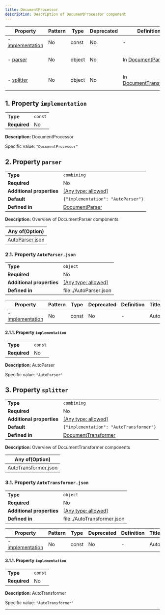 ```yaml
---
title: DocumentProcessor
description: Description of DocumentProcessor component
---
```


| Property                             | Pattern | Type   | Deprecated | Definition                                   | Title/Description                          |
| ------------------------------------ | ------- | ------ | ---------- | -------------------------------------------- | ------------------------------------------ |
| - [implementation](#implementation ) | No      | const  | No         | -                                            | DocumentProcessor                          |
| - [parser](#parser )                 | No      | object | No         | In [DocumentParser](/docs/components/documentparser/overview)      | Overview of DocumentParser components      |
| - [splitter](#splitter )             | No      | object | No         | In [DocumentTransformer](/docs/components/documenttransformer/overview) | Overview of DocumentTransformer components |

## <a name="implementation"></a>1. Property `implementation`

|              |         |
| ------------ | ------- |
| **Type**     | `const` |
| **Required** | No      |

**Description:** DocumentProcessor

Specific value: `"DocumentProcessor"`

## <a name="parser"></a>2. Property `parser`

|                           |                                                                           |
| ------------------------- | ------------------------------------------------------------------------- |
| **Type**                  | `combining`                                                               |
| **Required**              | No                                                                        |
| **Additional properties** | [[Any type: allowed]](# "Additional Properties of any type are allowed.") |
| **Default**               | `{"implementation": "AutoParser"}`                                        |
| **Defined in**            | [DocumentParser](/docs/components/documentparser/overview)                                      |

**Description:** Overview of DocumentParser components

| Any of(Option)                      |
| ----------------------------------- |
| [AutoParser.json](#parser_anyOf_i0) |

### <a name="parser_anyOf_i0"></a>2.1. Property `AutoParser.json`

|                           |                                                                           |
| ------------------------- | ------------------------------------------------------------------------- |
| **Type**                  | `object`                                                                  |
| **Required**              | No                                                                        |
| **Additional properties** | [[Any type: allowed]](# "Additional Properties of any type are allowed.") |
| **Defined in**            | file:./AutoParser.json                                                    |

| Property                                             | Pattern | Type  | Deprecated | Definition | Title/Description |
| ---------------------------------------------------- | ------- | ----- | ---------- | ---------- | ----------------- |
| - [implementation](#parser_anyOf_i0_implementation ) | No      | const | No         | -          | AutoParser        |

#### <a name="parser_anyOf_i0_implementation"></a>2.1.1. Property `implementation`

|              |         |
| ------------ | ------- |
| **Type**     | `const` |
| **Required** | No      |

**Description:** AutoParser

Specific value: `"AutoParser"`

## <a name="splitter"></a>3. Property `splitter`

|                           |                                                                           |
| ------------------------- | ------------------------------------------------------------------------- |
| **Type**                  | `combining`                                                               |
| **Required**              | No                                                                        |
| **Additional properties** | [[Any type: allowed]](# "Additional Properties of any type are allowed.") |
| **Default**               | `{"implementation": "AutoTransformer"}`                                   |
| **Defined in**            | [DocumentTransformer](/docs/components/documenttransformer/overview)                                 |

**Description:** Overview of DocumentTransformer components

| Any of(Option)                             |
| ------------------------------------------ |
| [AutoTransformer.json](#splitter_anyOf_i0) |

### <a name="splitter_anyOf_i0"></a>3.1. Property `AutoTransformer.json`

|                           |                                                                           |
| ------------------------- | ------------------------------------------------------------------------- |
| **Type**                  | `object`                                                                  |
| **Required**              | No                                                                        |
| **Additional properties** | [[Any type: allowed]](# "Additional Properties of any type are allowed.") |
| **Defined in**            | file:./AutoTransformer.json                                               |

| Property                                               | Pattern | Type  | Deprecated | Definition | Title/Description |
| ------------------------------------------------------ | ------- | ----- | ---------- | ---------- | ----------------- |
| - [implementation](#splitter_anyOf_i0_implementation ) | No      | const | No         | -          | AutoTransformer   |

#### <a name="splitter_anyOf_i0_implementation"></a>3.1.1. Property `implementation`

|              |         |
| ------------ | ------- |
| **Type**     | `const` |
| **Required** | No      |

**Description:** AutoTransformer

Specific value: `"AutoTransformer"`

----------------------------------------------------------------------------------------------------------------------------

